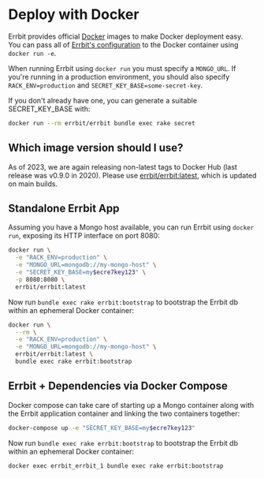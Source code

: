 # Deploy with Docker

Errbit provides official [Docker](https://www.docker.com/) images to
make Docker deployment easy. You can pass all of [Errbit's
configuration](/docs/configuration.md) to the Docker container using
`docker run -e`.

When running Errbit using `docker run` you must specify a `MONGO_URL`. If you're
running in a production environment, you should also specify
`RACK_ENV=production` and `SECRET_KEY_BASE=some-secret-key`.

If you don't already have one, you can generate a suitable SECRET_KEY_BASE
with:

```bash
docker run --rm errbit/errbit bundle exec rake secret
```

## Which image version should I use?

As of 2023, we are again releasing non-latest tags to Docker Hub (last release
was v0.9.0 in 2020). Please use [errbit/errbit:latest](https://hub.docker.com/r/errbit/errbit/tags),
which is updated on main builds.

## Standalone Errbit App

Assuming you have a Mongo host available, you can run Errbit using `docker
run`, exposing its HTTP interface on port 8080:

```bash
docker run \
  -e "RACK_ENV=production" \
  -e "MONGO_URL=mongodb://my-mongo-host" \
  -e "SECRET_KEY_BASE=my$ecre7key123" \
  -p 8080:8080 \
  errbit/errbit:latest
```

Now run `bundle exec rake errbit:bootstrap` to bootstrap the Errbit db within an ephemeral
Docker container:

```bash
docker run \
  --rm \
  -e "RACK_ENV=production" \
  -e "MONGO_URL=mongodb://my-mongo-host" \
  errbit/errbit:latest \
  bundle exec rake errbit:bootstrap
```

## Errbit + Dependencies via Docker Compose

Docker compose can take care of starting up a Mongo container along with the
Errbit application container and linking the two containers together:

```bash
docker-compose up -e "SECRET_KEY_BASE=my$ecre7key123"
```

Now run `bundle exec rake errbit:bootstrap` to bootstrap the Errbit db within an ephemeral
Docker container:

```bash
docker exec errbit_errbit_1 bundle exec rake errbit:bootstrap
```
